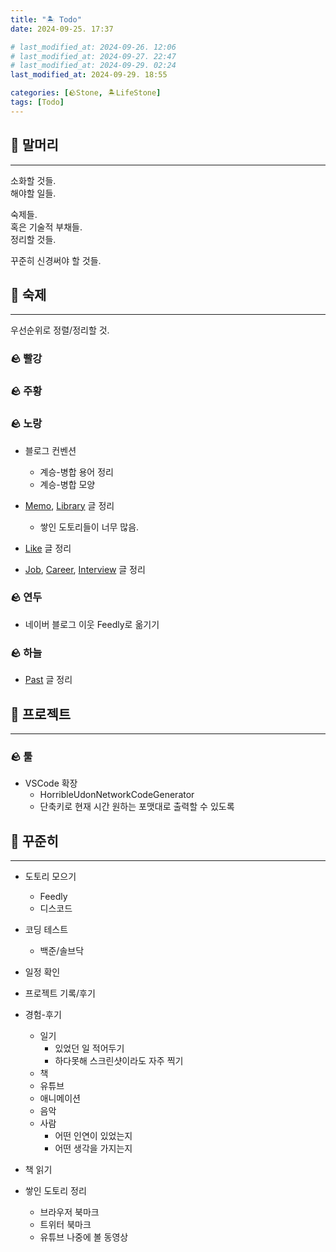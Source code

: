 ```yaml
---
title: "🏝️ Todo"
date: 2024-09-25. 17:37

# last_modified_at: 2024-09-26. 12:06
# last_modified_at: 2024-09-27. 22:47
# last_modified_at: 2024-09-29. 02:24
last_modified_at: 2024-09-29. 18:55

categories: [🪨Stone, 🏝️LifeStone]
tags: [Todo]
---
```


## 🗿 말머리

---

소화할 것들.  
해야할 일들.  

숙제들.  
혹은 기술적 부채들.  
정리할 것들.  

꾸준히 신경써야 할 것들.  

## 🗿 숙제

---

우선순위로 정렬/정리할 것.  

### 🪨 빨강

### 🪨 주황

### 🪨 노랑

- 블로그 컨벤션
  - 계승-병합 용어 정리
  - 계승-병합 모양

- [Memo](/posts/Memo), [Library](/posts/Library) 글 정리
  - 쌓인 도토리들이 너무 많음.
- [Like](/posts/Like) 글 정리

- [Job](/posts/Job), [Career](/posts/Career), [Interview](/posts/Interview) 글 정리

### 🪨 연두

- 네이버 블로그 이웃 Feedly로 옮기기

### 🪨 하늘

- [Past](/posts/Past) 글 정리

## 🗿 프로젝트

---

### 🪨 툴

- VSCode 확장
  - HorribleUdonNetworkCodeGenerator
  - 단축키로 현재 시간 원하는 포맷대로 출력할 수 있도록

## 🗿 꾸준히

---

- 도토리 모으기
  - Feedly
  - 디스코드

- 코딩 테스트
  - 백준/솔브닥

- 일정 확인
- 프로젝트 기록/후기

- 경험-후기
  - 일기
    - 있었던 일 적어두기
    - 하다못해 스크린샷이라도 자주 찍기
  - 책
  - 유튜브
  - 애니메이션
  - 음악
  - 사람
    - 어떤 인연이 있었는지
    - 어떤 생각을 가지는지

- 책 읽기

- 쌓인 도토리 정리
  - 브라우저 북마크
  - 트위터 북마크
  - 유튜브 나중에 볼 동영상
